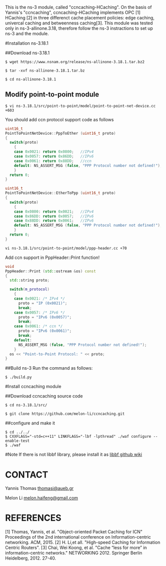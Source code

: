 This is the ns-3 module, called "ccncaching-HCaching".
On the basis of Yannis's "ccncaching", ccncaching-HCaching implements OPC [1] HCaching [2] in three differenct cache placement policies: edge caching, univercal caching and betweenness caching[3].
This module was tested only in ns-3-allinone.3.18, therefore follow the ns-3 instractions to set up ns-3 and the module.

#Installation ns-3.18.1

##Download ns-3.18.1 

```shell
$ wget https://www.nsnam.org/release/ns-allinone-3.18.1.tar.bz2

$ tar -xvf ns-allinone-3.18.1.tar.bz

$ cd ns-allinone-3.18.1
```

## Modify point-to-point module
```shell
$ vi ns-3.18.1/src/point-to-point/model/point-to-point-net-device.cc +603
```

You should add ccn protocol support code as follows
```cpp
uint16_t
PointToPointNetDevice::PppToEther (uint16_t proto)
{
  switch(proto)
    {
    case 0x0021: return 0x0800;   //IPv4
    case 0x0057: return 0x86DD;   //IPv6
    case 0x0061: return 0x88DD;   //ccn
    default: NS_ASSERT_MSG (false, "PPP Protocol number not defined!");
    }
  return 0;
}

uint16_t
PointToPointNetDevice::EtherToPpp (uint16_t proto)
{
  switch(proto)
    {
    case 0x0800: return 0x0021;   //IPv4
    case 0x86DD: return 0x0057;   //IPv6
    case 0x88DD: return 0x0061;   //IPv6
    default: NS_ASSERT_MSG (false, "PPP Protocol number not defined!");
    }
  return 0;
}
```

```shell
vi ns-3.18.1/src/point-to-point/model/ppp-header.cc +70
```
Add ccn support in PppHeader::Print function!
```cpp
void
PppHeader::Print (std::ostream &os) const
{
  std::string proto;

  switch(m_protocol)
    {
    case 0x0021: /* IPv4 */
      proto = "IP (0x0021)";
      break;
    case 0x0057: /* IPv6 */
      proto = "IPv6 (0x0057)";
      break;
    case 0x0061: /* ccn */
      proto = "IPv6 (0x0061)";
      break;
    default:
      NS_ASSERT_MSG (false, "PPP Protocol number not defined!");
    }
  os << "Point-to-Point Protocol: " << proto;
}
```
##Build ns-3
Run the command as follows:
```shell
$ ./build.py
```


#Install ccncaching module

##Download ccncaching source code
```shell
$ cd ns-3.18.1/src/
```

```shell
$ git clone https://github.com/melon-li/ccncaching.git
```




##configure and make it

```shell
$ cd ../../
$ CXXFLAGS="-std=c++11" LINKFLAGS="-lbf -lpthread" ./waf configure --enable-test
$ ./waf
```

#Note
If there is not libbf library, please install it as [libbf github wiki](https://github.com/melon-li/libbf)

# CONTACT
Yannis Thomas
thomasi@aueb.gr

Melon Li
melon.haifeng@gmail.com

# REFERENCES
[1] Thomas, Yannis, et al. "Object-oriented Packet Caching for ICN" Proceedings of the 2nd international conference on Information-centric networking. ACM, 2015.
[2] H. Li,et all. "High-speed Caching for Information Centric Routers".
[3] Chai, Wei Koong, et al. "Cache “less for more” in information-centric networks." NETWORKING 2012. Springer Berlin Heidelberg, 2012. 27-40.


